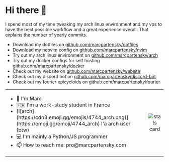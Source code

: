 # Hi there 👋

<table align="center">
    <tr>
        <td align="left">
             <ul>
                <li>👨 I'm Marc</li>
                <li>🇫🇷 I'm a work-study student in France</li>
                <li>[![arch](https://cdn3.emoji.gg/emojis/4744_arch.png)](https://emoji.gg/emoji/4744_arch) I'a arch user (btw)</li>
                <li>💻 I'm mainly a Python/JS programmer</li>
                <li>📫 How to reach me: pro@marcpartensky.com</li>
            </ul>
        </td>
        <td align="center">
            <img src="https://github-readme-stats.vercel.app/api?username=marcpartensky&count_private=true&show_icons=true&hide=stars" alt="stats card">
        </td>
        <p>I spend most of my time tweaking my arch linux environment and my vps to have the best possible workflow and a great experience overall.
        That explains the number of yearly commits.</p>
        <ul>
            <li>Download my dotfiles on <a href="https://github.com/marcpartensky/dotfiles">github.com/marcpartensky/dotfiles</a></li>
            <li>Download my neovim config on <a href="https://github.com/marcpartensky/nvim">github.com/marcpartensky/nvim</a></li>
            <li>Try out my arch linux environment on <a href="https://github.com/marcpartensky/arch">github.com/marcpartensky/arch</a></li>
            <li>Try out my docker configs for self hosting <a href="https://github.com/marcpartensky/docker">github.com/marcpartensky/docker</a></li>
            <li>Check out my website on <a href="https://github.com/marcpartensky/website">github.com/marcpartensky/website</a></li>
            <li>Check out my discord bot on <a href="https://github.com/marcpartensky/discord-bot">github.com/marcpartensky/discord-bot</a></li>
            <li>Check out my fourier epicycloids on <a href="https://github.com/marcpartensky/fourier">github.com/marcpartensky/fourier</a></li>
        </ul>
    </tr>
</table>



<!--
| ![Valentin's GitHub stats][stats_card_link] | ![Top Languages][languages_card_link] |
| ------------- | ------------- |
-->
<!--
Common Options:
    - title_color - Card's title color (hex color)
    - text_color - Body text color (hex color)
    - icon_color - Icons color if available (hex color)
    - border_color - Card's border color (hex color). (Does not apply when hide_border is enabled)
    - bg_color - Card's background color (hex color) or a gradient in the form of angle,start,end
    - hide_border - Hides the card's border (boolean)
    - theme - name of the theme, choose from all available themes (https://github.com/anuraghazra/github-readme-stats/blob/master/themes/README.md)
    - cache_seconds - set the cache header manually (min: 1800, max: 86400)
    - locale - set the language in the card (e.g. cn, de, es, etc.)
    - border_radius - Corner rounding on the card_

Stats Card Options:
    - hide - Hides the specified items from stats (stars,commits,prs,issues,contribs,..)
    - hide_title - (boolean)
    - hide_rank - (boolean) hides the rank and automatically resizes the card width
    - show_icons - (boolean)
    - include_all_commits - Count total commits instead of just the current year commits (boolean)
    - count_private - Count private commits (boolean)
    - line_height - Sets the line-height between text (number)
    - custom_title - Sets a custom title for the card
    - disable_animations - Disables all animations in the card (boolean)

Language Card Options:
    - hide - Hide the languages specified from the card (Comma-separated values)
    - hide_title - (boolean)
    - layout - Switch between two available layouts default & compact
    - card_width - Set the card's width manually (number)
    - langs_count - Show more languages on the card, between 1-10, defaults to 5 (number)
    - exclude_repo - Exclude specified repositories (Comma-separated values)
    - custom_title - Sets a custom title for the card

Repo Card Options:
    - show_owner - Show the repo's owner name (boolean)
-->

[stats_card_link]: https://github-readme-stats.vercel.app/api?username=marcpartensky&count_private=true&show_icons=true&hide=stars
[languages_card_link]: https://github-readme-stats.vercel.app/api/top-langs?username=marcpartensky&layout=compact&langs_count=6
[pin_card_link]: https://github-readme-stats.vercel.app/api/pin/?username=marcpartensky&repo=.dotfiles
